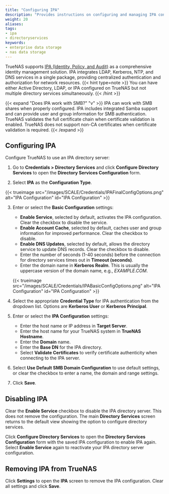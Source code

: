 ```yaml
---
title: "Configuring IPA"
description: "Provides instructions on configuring and managing IPA configurations in TrueNAS."
weight: 20
aliases:
tags:
- ipa
- directoryservices
keywords:
- enterprise data storage
- nas data storage 
---
```


TrueNAS supports [IPA (Identity, Policy, and Audit)](https://www.freeipa.org/) as a comprehensive identity management solution.
IPA integrates LDAP, Kerberos, NTP, and DNS services in a single package, providing centralized authentication and authorization for network resources.
{{< hint type=note >}}
You can have either Active Directory, LDAP, or IPA configured on TrueNAS but not multiple directory services simultaneously.
{{< /hint >}}

{{< expand "Does IPA work with SMB?" "v" >}}
IPA can work with SMB shares when properly configured.
IPA includes integrated Samba support and can provide user and group information for SMB authentication.
TrueNAS validates the full certificate chain when certificate validation is enabled.
TrueNAS does not support non-CA certificates when certificate validation is required.
{{< /expand >}}

## Configuring IPA

Configure TrueNAS to use an IPA directory server:

1. Go to **Credentials > Directory Services** and click **Configure Directory Services** to open the **Directory Services Configuration** form.

2. Select **IPA** as the **Configuration Type**.

{{< trueimage src="/images/SCALE/Credentials/IPAFinalConfigOptions.png" alt="IPA Configuration" id="IPA Configuration" >}}

3. Enter or select the **Basic Configuration** settings:
   - **Enable Service**, selected by default, activates the IPA configuration. Clear the checkbox to disable the service.
   - **Enable Account Cache**, selected by default, caches user and group information for improved performance. Clear the checkbox to disable.
   - **Enable DNS Updates**, selected by default, allows the directory service to update DNS records. Clear the checkbox to disable.
   - Enter the number of seconds (1-40 seconds) before the connection for directory services times out in **Timeout (seconds)**.
   - Enter the domain name in **Kerberos Realm**. This is usually the uppercase version of the domain name, e.g., *EXAMPLE.COM*.

   {{< trueimage src="/images/SCALE/Credentials/IPABasicConfigOptions.png" alt="IPA Configuration" id="IPA Configuration" >}}

4. Select the appropriate **Credential Type** for IPA authentication from the dropdown list. Options are **Kerberos User** or **Kerberos Principal**.

5. Enter or select the **IPA Configuration** settings:
   - Enter the host name or IP address in **Target Server**.
   - Enter the host name for your TrueNAS system in **TrueNAS Hostname**.
   - Enter the **Domain** name.
   - Enter the **Base DN** for the IPA directory.
   - Select **Validate Certificates** to verify certificate authenticity when connecting to the IPA server.

6. Select **Use Default SMB Domain Configuration** to use default settings, or clear the checkbox to enter a name, the domain and range settings.

7. Click **Save**.

## Disabling IPA

Clear the **Enable Service** checkbox to disable the IPA directory server. This does not remove the configuration.
The main **Directory Services** screen returns to the default view showing the option to configure directory services.

Click **Configure Directory Services** to open the **Directory Services Configuration** form with the saved IPA configuration to enable IPA again. Select **Enable Service** again to reactivate your IPA directory server configuration.

## Removing IPA from TrueNAS

Click **Settings** to open the **IPA** screen to remove the IPA configuration.
Clear all settings and click **Save**.
